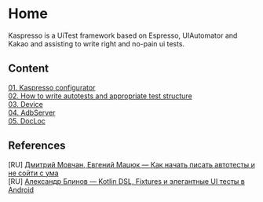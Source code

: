 # Home

Kaspresso is a UiTest framework based on Espresso, UIAutomator and Kakao and assisting to write right and no-pain ui tests.

## Content
[01. Kaspresso configurator](https://github.com/KasperskyLab/Kaspresso/blob/master/wiki/01.%20Kaspresso%20configurator.md) <br>
[02. How to write autotests and appropriate test structure](https://github.com/KasperskyLab/Kaspresso/blob/master/wiki/02.%20How%20to%20write%20autotests%20and%20appropriate%20test%20structure.md) <br>
[03. Device](https://github.com/KasperskyLab/Kaspresso/blob/master/wiki/03.%20Device.md) <br>
[04. AdbServer](https://github.com/KasperskyLab/Kaspresso/blob/master/wiki/04.%20AdbServer.md) <br>
[05. DocLoc](https://github.com/KasperskyLab/Kaspresso/blob/master/wiki/05.%20DocLoc.md) <br>

## References

[RU] [Дмитрий Мовчан, Евгений Мацюк — Как начать писать автотесты и не сойти с ума](https://youtu.be/q_8UUhVDV7c) <br>
[RU] [Александр Блинов — Kotlin DSL, Fixtures и элегантные UI тесты в Android](https://habr.com/ru/company/hh/blog/455042/)
